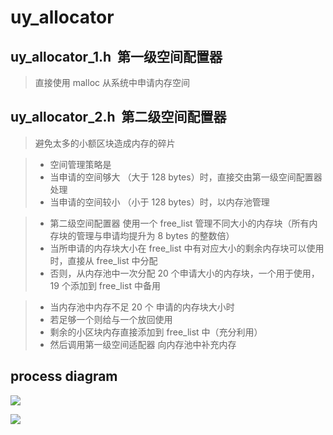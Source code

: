 # uy_allocator

## uy_allocator_1.h  第一级空间配置器
>直接使用 malloc 从系统中申请内存空间

## uy_allocator_2.h  第二级空间配置器
>避免太多的小额区块造成内存的碎片

> * 空间管理策略是
> * 当申请的空间够大 （大于 128 bytes）时，直接交由第一级空间配置器处理
> * 当申请的空间较小 （小于 128 bytes）时，以内存池管理

> * 第二级空间配置器 使用一个 free_list 管理不同大小的内存块（所有内存块的管理与申请均提升为 8 bytes 的整数倍）
> * 当所申请的内存块大小在 free_list 中有对应大小的剩余内存块可以使用时，直接从 free_list 中分配
> * 否则，从内存池中一次分配 20 个申请大小的内存块，一个用于使用，19 个添加到 free_list 中备用

> * 当内存池中内存不足 20 个 申请的内存块大小时
> * 若足够一个则给与一个放回使用
> * 剩余的小区块内存直接添加到 free_list 中（充分利用）
> * 然后调用第一级空间适配器 向内存池中补充内存


## process diagram



![](https://raw.githubusercontent.com/bobbymly/uy_alloctor/master/pic/process_diagram.png )

![](https://raw.githubusercontent.com/bobbymly/uy_alloctor/master/pic/free_list.png )
